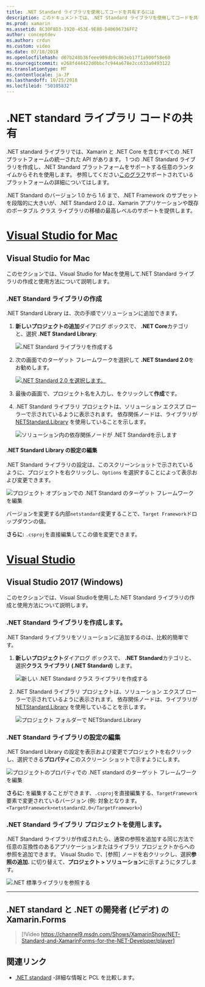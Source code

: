 ```yaml
---
title: .NET Standard ライブラリを使用してコードを共有するには
description: このドキュメントでは、.NET Standard ライブラリを使用してコードを共有する方法について説明します。 これは、.NET Standard ライブラリの作成、設定を編集およびアプリケーションでの使用について説明します。
ms.prod: xamarin
ms.assetid: 8C30F8D3-1920-453E-9E8B-D40696736FF2
author: conceptdev
ms.author: crdun
ms.custom: video
ms.date: 07/18/2018
ms.openlocfilehash: d07b248b36feee909db9c863eb17f1a900f58e60
ms.sourcegitcommit: e268fd44422d0bbc7c944a678e2cc633a0493122
ms.translationtype: MT
ms.contentlocale: ja-JP
ms.lasthandoff: 10/25/2018
ms.locfileid: "50105832"
---
```

# <a name="net-standard-library-code-sharing"></a>.NET standard ライブラリ コードの共有

.NET standard ライブラリでは、Xamarin と .NET Core を含むすべての .NET プラットフォームの統一された API があります。 1 つの .NET Standard ライブラリを作成し、.NET Standard プラットフォームをサポートする任意のランタイムからそれを使用します。 参照してください[このグラフ](https://docs.microsoft.com/dotnet/standard/net-standard#net-implementation-support)サポートされているプラットフォームの詳細についてはします。

.NET Standard のバージョン 1.0 から 1.6 まで、.NET Framework のサブセットを段階的に大きいが、.NET Standard 2.0 は、Xamarin アプリケーションや既存のポータブル クラス ライブラリの移植の最高レベルのサポートを提供します。

# <a name="visual-studio-for-mactabmacos"></a>[Visual Studio for Mac](#tab/macos)

## <a name="visual-studio-for-mac"></a>Visual Studio for Mac

このセクションでは、Visual Studio for Macを使用して.NET Standard ライブラリの作成と使用方法について説明します。

### <a name="creating-a-net-standard-library"></a>.NET Standard ライブラリの作成

.NET Standard Library は、次の手順でソリューションに追加できます。

1. **新しいプロジェクトの追加**ダイアログ ボックスで、 **.NET Core**カテゴリと、選択 **.NET Standard Library**:

    ![.NET Standard ライブラリを作成する](net-standard-images/vsm01-m157.png "新しい .NET Standard ライブラリを作成します。")

2. 次の画面でのターゲット フレームワークを選択して **.NET Standard 2.0**をお勧めします。

    [![.NET Standard 2.0 を選択します。](net-standard-images/vsm01a-m157-sml.png)](net-standard-images/vsm01a-m157.png#lightbox)

3. 最後の画面で、プロジェクト名を入力し、をクリックして**作成**です。

4. .NET Standard ライブラリ プロジェクトは、ソリューション エクスプ ローラーで示されているように表示されます。 依存関係ノードは、ライブラリが [NETStandard.Library](https://www.nuget.org/packages/NETStandard.Library/) を使用していることを示します。

    ![ソリューション内の依存関係ノードが .NET Standardを示します](net-standard-images/vsm02-m157.png)

#### <a name="editing-net-standard-library-settings"></a>.NET Standard Library の設定の編集

.NET Standard ライブラリの設定は、このスクリーンショットで示されているように、プロジェクトを右クリックし、`Options` を選択することによって表示および変更できます。

![プロジェクト オプションでの .NET Standard のターゲット フレームワークを編集](net-standard-images/vsm03-m157.png "プロジェクト オプションで .NET Standard ターゲット フレームワークのバージョンの編集")

バージョンを変更する内部`netstandard`変更することで、`Target Framework`ドロップダウンの値。

**さらに:** `.csproj`を直接編集してこの値を変更できます。

# <a name="visual-studiotabwindows"></a>[Visual Studio](#tab/windows)

## <a name="visual-studio-2017-windows"></a>Visual Studio 2017 (Windows)

このセクションでは、Visual Studioを使用した.NET Standard ライブラリの作成と使用方法について説明します。

### <a name="creating-a-net-standard-library"></a>.NET Standard ライブラリを作成します。

.NET Standard ライブラリをソリューションに追加するのは、比較的簡単です。

1. **新しいプロジェクト**ダイアログ ボックスで、 **.NET Standard**カテゴリと、選択**クラス ライブラリ (.NET Standard)** します。

    ![新しい .NET Standard クラス ライブラリを作成する](net-standard-images/vs01-w157.png "新しい .NET Standard クラス ライブラリの作成")

2. .NET Standard ライブラリ プロジェクトは、ソリューション エクスプ ローラーで示されているように表示されます。 依存関係ノードは、ライブラリが [NETStandard.Library](https://www.nuget.org/packages/NETStandard.Library/) を使用していることを示します。

    ![プロジェクト フォルダーで NETStandard.Library](net-standard-images/vs02-w157.png "ソリューションでの .NET Standard プロジェクト")

### <a name="editing-net-standard-library-settings"></a>.NET Standard ライブラリの設定の編集

.NET Standard Library の設定を表示および変更でプロジェクトを右クリックし、選択できる**プロパティ**このスクリーン ショットで示すようにします。

![プロジェクトのプロパティでの .NET standard のターゲット フレームワークを編集](net-standard-images/vs03-w157.png "他のプロジェクトと同じように、.NET Standard ライブラリを参照")

**さらに:** を編集することができます、`.csproj`を直接編集する、`TargetFramework`要素で変更されているバージョン (例: 対象となります。 `<TargetFramework>netstandard2.0</TargetFramework>`)

### <a name="using-a-net-standard-library-project"></a>.NET Standard ライブラリ プロジェクトを使用します。

.NET Standard ライブラリが作成されたら、通常の参照を追加する同じ方法で任意の互換性のあるアプリケーションまたはライブラリ プロジェクトからへの参照を追加できます。 Visual Studio で、[参照] ノードを右クリックし、選択**参照の追加.** に切り替えて、**プロジェクト > ソリューション**に示すようにタブします。

![.NET 標準ライブラリを参照する](net-standard-images/vs04.png "Visual Studio で参照ノードを右クリックし、[参照の追加...] のように、ソリューションのプロジェクトタブに切り替えます")

-----

## <a name="net-standard-and-xamarinforms-for-the-net-developer-video"></a>.NET standard と .NET の開発者 (ビデオ) の Xamarin.Forms

> [!Video https://channel9.msdn.com/Shows/XamarinShow/NET-Standard-and-XamarinForms-for-the-NET-Developer/player]

## <a name="related-links"></a>関連リンク

* [.NET standard](https://docs.microsoft.com/dotnet/standard/net-standard) -詳細な情報と PCL を比較します。
